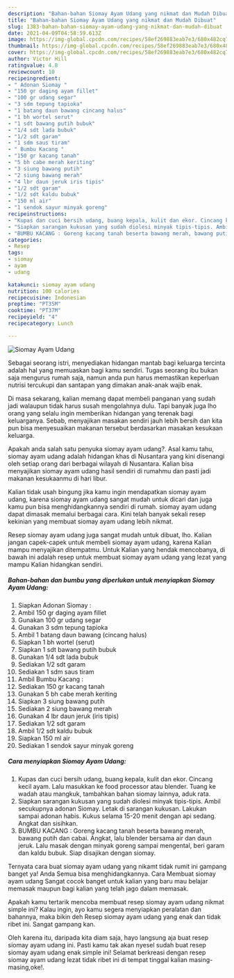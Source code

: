 ```yaml
---
description: "Bahan-bahan Siomay Ayam Udang yang nikmat dan Mudah Dibuat"
title: "Bahan-bahan Siomay Ayam Udang yang nikmat dan Mudah Dibuat"
slug: 1383-bahan-bahan-siomay-ayam-udang-yang-nikmat-dan-mudah-dibuat
date: 2021-04-09T04:58:59.613Z
image: https://img-global.cpcdn.com/recipes/58ef269883eab7e3/680x482cq70/siomay-ayam-udang-foto-resep-utama.jpg
thumbnail: https://img-global.cpcdn.com/recipes/58ef269883eab7e3/680x482cq70/siomay-ayam-udang-foto-resep-utama.jpg
cover: https://img-global.cpcdn.com/recipes/58ef269883eab7e3/680x482cq70/siomay-ayam-udang-foto-resep-utama.jpg
author: Victor Hill
ratingvalue: 4.8
reviewcount: 10
recipeingredient:
- " Adonan Siomay "
- "150 gr daging ayam fillet"
- "100 gr udang segar"
- "3 sdm tepung tapioka"
- "1 batang daun bawang cincang halus"
- "1 bh wortel serut"
- "1 sdt bawang putih bubuk"
- "1/4 sdt lada bubuk"
- "1/2 sdt garam"
- "1 sdm saus tiram"
- " Bumbu Kacang "
- "150 gr kacang tanah"
- "5 bh cabe merah keriting"
- "3 siung bawang putih"
- "2 siung bawang merah"
- "4 lbr daun jeruk iris tipis"
- "1/2 sdt garam"
- "1/2 sdt kaldu bubuk"
- "150 ml air"
- "1 sendok sayur minyak goreng"
recipeinstructions:
- "Kupas dan cuci bersih udang, buang kepala, kulit dan ekor. Cincang kecil ayam. Lalu masukkan ke food processor atau blender. Tuang ke wadah atau mangkuk, tambahkan bahan siomay lainnya, aduk rata."
- "Siapkan sarangan kukusan yang sudah diolesi minyak tipis-tipis. Ambil secukupnya adonan Siomay. Letak di sarangan kukusan. Lakukan sampai adonan habis. Kukus selama 15-20 menit dengan api sedang. Angkat dan sisihkan."
- "BUMBU KACANG : Goreng kacang tanah beserta bawang merah, bawang putih dan cabai. Angkat, lalu blender bersama air dan daun jeruk. Lalu masak dengan minyak goreng sampai mengental, beri garam dan kaldu bubuk. Siap disajikan dengan siomay."
categories:
- Resep
tags:
- siomay
- ayam
- udang

katakunci: siomay ayam udang 
nutrition: 100 calories
recipecuisine: Indonesian
preptime: "PT35M"
cooktime: "PT37M"
recipeyield: "4"
recipecategory: Lunch

---
```



![Siomay Ayam Udang](https://img-global.cpcdn.com/recipes/58ef269883eab7e3/680x482cq70/siomay-ayam-udang-foto-resep-utama.jpg)

Sebagai seorang istri, menyediakan hidangan mantab bagi keluarga tercinta adalah hal yang memuaskan bagi kamu sendiri. Tugas seorang ibu bukan saja mengurus rumah saja, namun anda pun harus memastikan keperluan nutrisi tercukupi dan santapan yang dimakan anak-anak wajib enak.

Di masa  sekarang, kalian memang dapat membeli panganan yang sudah jadi walaupun tidak harus susah mengolahnya dulu. Tapi banyak juga lho orang yang selalu ingin memberikan hidangan yang terenak bagi keluarganya. Sebab, menyajikan masakan sendiri jauh lebih bersih dan kita pun bisa menyesuaikan makanan tersebut berdasarkan masakan kesukaan keluarga. 



Apakah anda salah satu penyuka siomay ayam udang?. Asal kamu tahu, siomay ayam udang adalah hidangan khas di Nusantara yang kini disenangi oleh setiap orang dari berbagai wilayah di Nusantara. Kalian bisa menyajikan siomay ayam udang hasil sendiri di rumahmu dan pasti jadi makanan kesukaanmu di hari libur.

Kalian tidak usah bingung jika kamu ingin mendapatkan siomay ayam udang, karena siomay ayam udang sangat mudah untuk dicari dan juga kamu pun bisa menghidangkannya sendiri di rumah. siomay ayam udang dapat dimasak memalui berbagai cara. Kini telah banyak sekali resep kekinian yang membuat siomay ayam udang lebih nikmat.

Resep siomay ayam udang juga sangat mudah untuk dibuat, lho. Kalian jangan capek-capek untuk membeli siomay ayam udang, karena Kalian mampu menyajikan ditempatmu. Untuk Kalian yang hendak mencobanya, di bawah ini adalah resep untuk membuat siomay ayam udang yang lezat yang mampu Kalian hidangkan sendiri.

<!--inarticleads1-->

##### Bahan-bahan dan bumbu yang diperlukan untuk menyiapkan Siomay Ayam Udang:

1. Siapkan  Adonan Siomay :
1. Ambil 150 gr daging ayam fillet
1. Gunakan 100 gr udang segar
1. Gunakan 3 sdm tepung tapioka
1. Ambil 1 batang daun bawang (cincang halus)
1. Siapkan 1 bh wortel (serut)
1. Siapkan 1 sdt bawang putih bubuk
1. Gunakan 1/4 sdt lada bubuk
1. Sediakan 1/2 sdt garam
1. Sediakan 1 sdm saus tiram
1. Ambil  Bumbu Kacang :
1. Sediakan 150 gr kacang tanah
1. Gunakan 5 bh cabe merah keriting
1. Siapkan 3 siung bawang putih
1. Sediakan 2 siung bawang merah
1. Gunakan 4 lbr daun jeruk (iris tipis)
1. Sediakan 1/2 sdt garam
1. Ambil 1/2 sdt kaldu bubuk
1. Siapkan 150 ml air
1. Sediakan 1 sendok sayur minyak goreng




<!--inarticleads2-->

##### Cara menyiapkan Siomay Ayam Udang:

1. Kupas dan cuci bersih udang, buang kepala, kulit dan ekor. Cincang kecil ayam. Lalu masukkan ke food processor atau blender. Tuang ke wadah atau mangkuk, tambahkan bahan siomay lainnya, aduk rata.
1. Siapkan sarangan kukusan yang sudah diolesi minyak tipis-tipis. Ambil secukupnya adonan Siomay. Letak di sarangan kukusan. Lakukan sampai adonan habis. Kukus selama 15-20 menit dengan api sedang. Angkat dan sisihkan.
1. BUMBU KACANG : Goreng kacang tanah beserta bawang merah, bawang putih dan cabai. Angkat, lalu blender bersama air dan daun jeruk. Lalu masak dengan minyak goreng sampai mengental, beri garam dan kaldu bubuk. Siap disajikan dengan siomay.




Ternyata cara buat siomay ayam udang yang nikamt tidak rumit ini gampang banget ya! Anda Semua bisa menghidangkannya. Cara Membuat siomay ayam udang Sangat cocok banget untuk kalian yang baru mau belajar memasak maupun bagi kalian yang telah jago dalam memasak.

Apakah kamu tertarik mencoba membuat resep siomay ayam udang nikmat simple ini? Kalau ingin, ayo kamu segera menyiapkan peralatan dan bahannya, maka bikin deh Resep siomay ayam udang yang enak dan tidak ribet ini. Sangat gampang kan. 

Oleh karena itu, daripada kita diam saja, hayo langsung aja buat resep siomay ayam udang ini. Pasti kamu tak akan nyesel sudah buat resep siomay ayam udang enak simple ini! Selamat berkreasi dengan resep siomay ayam udang lezat tidak ribet ini di tempat tinggal kalian masing-masing,oke!.


